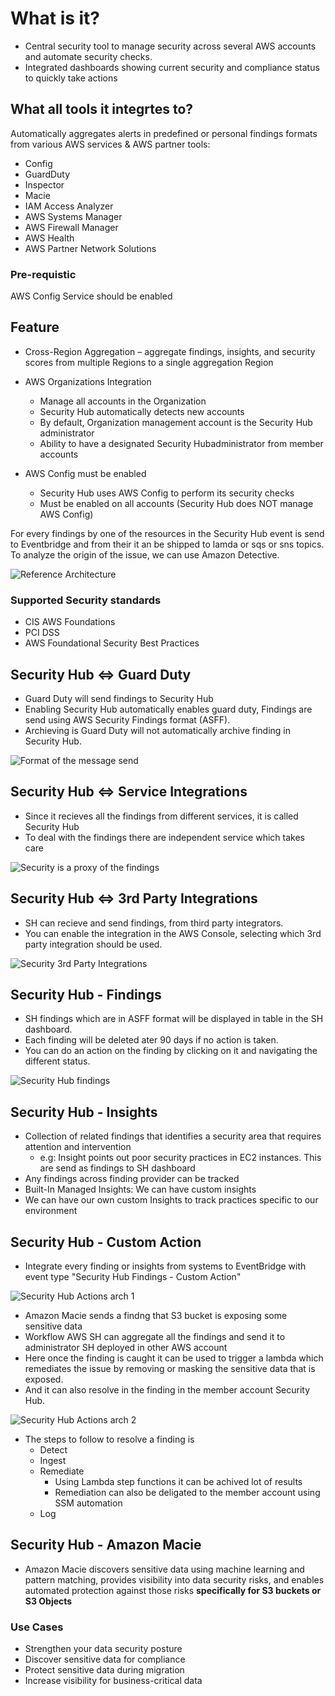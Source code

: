 # What is it?

- Central security tool to manage security across several AWS accounts and automate security checks.
- Integrated dashboards showing current security and compliance status to quickly take
actions

## What all tools it integrtes to?

Automatically aggregates alerts in predefined or personal findings formats from various AWS services & AWS partner tools:

- Config
- GuardDuty
- Inspector
- Macie
- IAM Access Analyzer
- AWS Systems Manager
- AWS Firewall Manager
- AWS Health
- AWS Partner Network Solutions

### Pre-requistic

 AWS Config Service should be enabled

## Feature

- Cross-Region Aggregation – aggregate findings, insights, and security scores from multiple Regions to a single aggregation Region

- AWS Organizations Integration
  - Manage all accounts in the Organization
  - Security Hub automatically detects new accounts
  - By default, Organization management account is the Security Hub administrator
  - Ability to have a designated Security Hubadministrator from member accounts

- AWS Config must be enabled
  - Security Hub uses AWS Config to perform its security checks
  - Must be enabled on all accounts (Security Hub does NOT manage AWS Config)

For every findings by one of the resources in the Security Hub event is send to Eventbridge and from their it an be shipped to lamda or sqs or sns topics. To analyze the origin of the issue, we can use Amazon Detective.

![Reference Architecture](./SH_overview.png)

### Supported Security standards

- CIS AWS Foundations
- PCI DSS
- AWS Foundational Security Best Practices

## Security Hub <=> Guard Duty

- Guard Duty will send findings to Security Hub
- Enabling Security Hub automatically enables guard duty, Findings are send using AWS Security Findings format (ASFF).
- Archieving is Guard Duty will not automatically archive finding in Security Hub.

![Format of the message send](./guard_duty_finding_type_asff_type.png)

## Security Hub <=> Service Integrations

- Since it recieves all the findings from different services, it is called Security Hub
- To deal with the findings there are independent service which takes care

![Security is a proxy of the findings](./SH_recieve_and_forward_findings.png)

## Security Hub <=> 3rd Party Integrations

- SH can recieve and send findings, from third party integrators.
- You can enable the integration in the AWS Console, selecting which 3rd party integration should be used.

![Security 3rd Party Integrations](./SH_3rd_integrations.png)

## Security Hub - Findings

- SH findings which are in ASFF format will be displayed in table in the SH dashboard.
- Each finding will be deleted ater 90 days if no action is taken.
- You can do an action on the finding by clicking on it and navigating the different status.

![Security Hub findings](./SH_finding_actions.png)

## Security Hub - Insights
  
- Collection of related findings that identifies a security area that requires attention and intervention
  - e.g: Insight points out poor security practices in EC2 instances. This are send as findings to SH dashboard
- Any findings across finding provider can be tracked
- Built-In Managed Insights: We can have custom insights
- We can have our own custom Insights to track practices specific to our environment

## Security Hub - Custom Action

- Integrate every finding or insights from systems to EventBridge with event type "Security Hub Findings - Custom Action"

![Security Hub Actions arch 1](./SH_custom_action_architecture_1.png)

- Amazon Macie sends a findng that S3 bucket is exposing some sensitive data
- Workflow AWS SH can aggregate all the findings and send it to administrator SH deployed in other AWS account
- Here once the finding is caught it can be used to trigger a lambda which remediates the issue by removing or masking the sensitive data that is exposed.
- And it can also resolve in the finding in the member account Security Hub.

![Security Hub Actions arch 2](./SH_custom_action_architecture_2.png)

- The steps to follow to resolve a finding is
  - Detect
  - Ingest
  - Remediate
    - Using Lambda step functions it can be achived lot of results
    - Remediation can also be deligated to the member account using SSM automation
  - Log

## Security Hub - Amazon Macie

- Amazon Macie discovers sensitive data using machine learning and pattern matching, provides visibility into data security risks, and enables automated protection against those risks **specifically for S3 buckets or S3 Objects**

### Use Cases

- Strengthen your data security posture
- Discover sensitive data for compliance
- Protect sensitive data during migration
- Increase visibility for business-critical data
